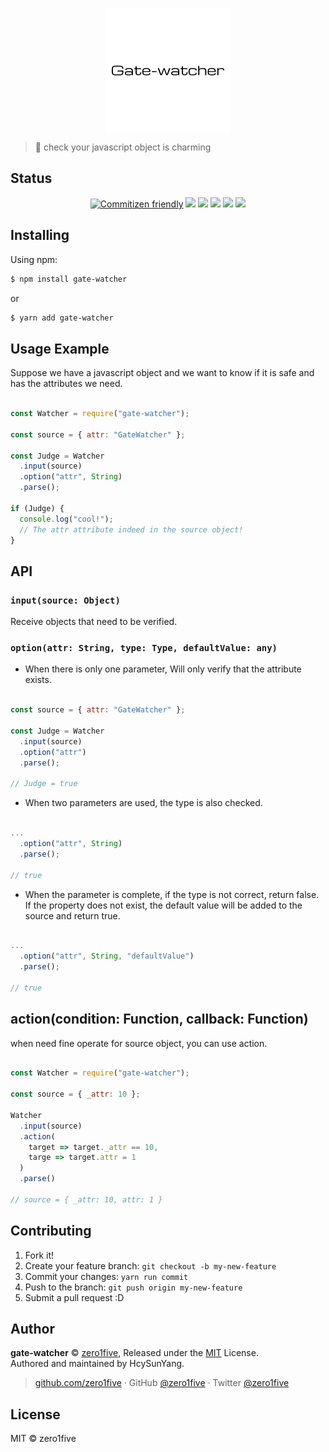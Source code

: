 <p align="center">
  <img src="/docs/gate-watcher-logo.png" height="200" align="center"/>
</p>

> 🍓 check your javascript object is charming

## Status

<div align="center">

[![Commitizen friendly](https://img.shields.io/badge/commitizen-friendly-brightgreen.svg)](http://commitizen.github.io/cz-cli/) [![](https://img.shields.io/npm/v/gate-watcher.svg)](https://www.npmjs.com/package/gate-watcher) [![](https://img.shields.io/npm/dm/gate-watcher.svg)](https://www.npmjs.com/package/gate-watcher) [![](https://img.shields.io/npm/l/gate-watcher.svg)](https://www.npmjs.com/package/gate-watcher) [![](https://img.shields.io/badge/support%20me-donate-ff00ff.svg)](https://www.patreon.com/zero1five) [![](https://img.shields.io/badge/code_style-prettier-ff69b4.svg)](https://github.com/prettier/prettier)

</div>

## Installing

Using npm:

```bash
$ npm install gate-watcher
```
or 

```bash
$ yarn add gate-watcher
```

## Usage Example

Suppose we have a javascript object and we want to know if it is safe and has the attributes we need.

```javascript

const Watcher = require("gate-watcher");

const source = { attr: "GateWatcher" };

const Judge = Watcher
  .input(source)
  .option("attr", String)
  .parse();

if (Judge) {
  console.log("cool!");
  // The attr attribute indeed in the source object!
}

```

## API

### `input(source: Object)`
Receive objects that need to be verified.

### `option(attr: String, type: Type, defaultValue: any)`

- When there is only one parameter, Will only verify that the attribute exists.

```javascript

const source = { attr: "GateWatcher" };

const Judge = Watcher
  .input(source)
  .option("attr")
  .parse();

// Judge = true
```

- When two parameters are used, the type is also checked.

```javascript

...
  .option("attr", String)
  .parse();

// true
```

- When the parameter is complete, if the type is not correct, return false. If the property does not exist, the default value will be added to the source and return true.

```javascript

...
  .option("attr", String, "defaultValue")
  .parse();

// true
```



## action(condition: Function, callback: Function)
when need fine operate for source object, you can use action.

```javascript

const Watcher = require("gate-watcher");

const source = { _attr: 10 };

Watcher
  .input(source)
  .action(
    target => target._attr == 10,
    targe => target.attr = 1
  )
  .parse()

// source = { _attr: 10, attr: 1 }
```

## Contributing

1. Fork it!
2. Create your feature branch: `git checkout -b my-new-feature`
3. Commit your changes: `yarn run commit`
4. Push to the branch: `git push origin my-new-feature`
5. Submit a pull request :D

## Author

**gate-watcher** © [zero1five](https://github.com/zero1five), Released under the [MIT](./LICENSE) License.<br>
Authored and maintained by HcySunYang.

> [github.com/zero1five](https://github.com/zero1five) · GitHub [@zero1five](https://github.com/zero1five) · Twitter [@zero1five](https://twitter.com/zero1five)

## License

MIT &copy; zero1five
